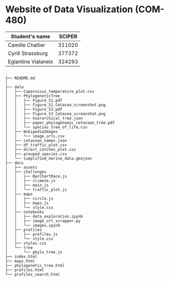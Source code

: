 # Website of Data Visualization (COM-480)

| Student's name | SCIPER |
| -------------- | ------ |
| Camille Challier | 311020 |
| Cyrill Strassburg | 377372 |
| Eglantine Vialaneix | 324293 |

```
.
├── README.md
│
├── data
│   ├── Copernicus_temperature_plot.csv
│   ├── PhylogeneticTree
│   │   ├── Figure_S1.pdf
│   │   ├── Figure_S1_Cetacea_screenshot.png
│   │   ├── Figure_S3.pdf
│   │   ├── Figure_S3_Cetacea_screenshot.png
│   │   ├── hierarchical_tree.json
│   │   ├── paper_phylogenomic_cetacean_tree.pdf
│   │   └── species_tree_of_life.csv
│   ├── WikipediaImages
│   │   └── image_urls.csv
│   ├── cetacean_names.json
│   ├── df_traffic_plot.csv
│   ├── direct_catches_plot.csv
│   ├── grouped_species.csv
│   └── simplified_marine_data.geojson
├── docs
│   ├── assets
│   ├── challenges
│   │   ├── BarChartRace.js
│   │   ├── climate.js
│   │   ├── main.js
│   │   └── traffic_plot.js
│   ├── maps
│   │   ├── circle.js
│   │   ├── maps.js
│   │   └── style.css
│   ├── notebooks
│   │   ├── data_exploration.ipynb
│   │   ├── image_url_scrapper.py
│   │   └── images.ipynb
│   ├── profiles
│   │   ├── profiles.js
│   │   └── style.css
│   ├── styles.css
│   └── tree
│       └── phylo_tree.js
├── index.html
├── maps.html
├── phylogenetic_tree.html
├── profiles.html
└── profiles_search.html

```